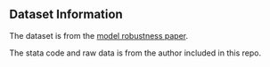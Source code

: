 ## Dataset Information

The dataset is from the [model robustness paper](http://cristobalyoung.com/development/wp-content/uploads/2018/11/SMR_2017_Model_Uncertainty.pdf).

The stata code and raw data is from the author included in this repo. 
